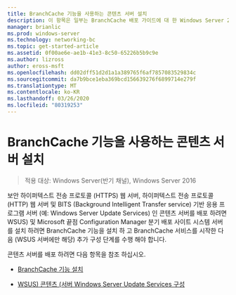 ```yaml
---
title: BranchCache 기능을 사용하는 콘텐츠 서버 설치
description: 이 항목은 일부는 BranchCache 배포 가이드에 대 한 Windows Server 2016, 지사에 WAN 대역폭 사용량을 최적화 하기 위해 분산 및 호스트 캐시 모드로 BranchCache를 배포 하는 방법을 보여 주는
manager: brianlic
ms.prod: windows-server
ms.technology: networking-bc
ms.topic: get-started-article
ms.assetid: 0f00ae6e-ae1b-41e3-8c50-65226b5b9c9e
ms.author: lizross
author: eross-msft
ms.openlocfilehash: dd02dff51d2d1a1a389765f6af7857083529834c
ms.sourcegitcommit: da7b9bce1eba369bcd156639276f6899714e279f
ms.translationtype: MT
ms.contentlocale: ko-KR
ms.lasthandoff: 03/26/2020
ms.locfileid: "80319253"
---
```

# <a name="install-content-servers-that-use-the-branchcache-feature"></a>BranchCache 기능을 사용하는 콘텐츠 서버 설치

>적용 대상: Windows Server(반기 채널), Windows Server 2016

보안 하이퍼텍스트 전송 프로토콜 (HTTPS) 웹 서버, 하이퍼텍스트 전송 프로토콜 (HTTP) 웹 서버 및 BITS (Background Intelligent Transfer service) 기반 응용 프로그램 서버 (예: Windows Server Update Services) 인 콘텐츠 서버를 배포 하려면 WSUS) 및 Microsoft 끝점 Configuration Manager 분기 배포 사이트 시스템 서버를 설치 하려면 BranchCache 기능을 설치 하 고 BranchCache 서비스를 시작한 다음 (WSUS 서버에만 해당) 추가 구성 단계를 수행 해야 합니다.  
  
콘텐츠 서버를 배포 하려면 다음 항목을 참조 하십시오.  
  
-   [BranchCache 기능 설치](Install-the-BranchCache-Feature.md)  
  
-   [WSUS&#41; 콘텐츠 &#40;서버 Windows Server Update Services 구성](configure-wsus-content-servers.md)  
  


